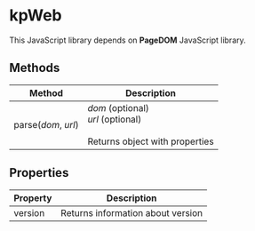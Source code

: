 # kpWeb

This JavaScript library depends on **PageDOM** JavaScript library.

## Methods

| Method              | Description                                                                   |
| ------------------- | ----------------------------------------------------------------------------- |
| parse(*dom*, *url*) | *dom* (optional)<br/>*url* (optional)<br/><br/>Returns object with properties |

## Properties

| Property | Description                       |
| -------- | --------------------------------- |
| version  | Returns information about version |
